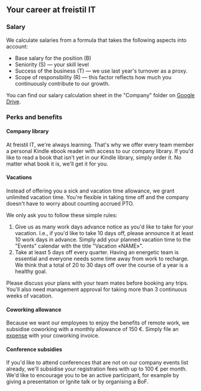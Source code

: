 ## Your career at freistil IT

### Salary

We calculate salaries from a formula that takes the following aspects into
account:

* Base salary for the position (B)
* Seniority (S) — your skill level
* Success of the business (T) — we use last year's turnover as a proxy.
* Scope of responsibility (R) — this factor reflects how much you continuously contribute to our growth.

You can find our salary calculation sheet in the "Company" folder on [Google
Drive](/software/googledrive.html).


### Perks and benefits

#### Company library

At freistil IT, we're always learning. That's why we offer every team member a personal Kindle ebook reader with access to our company library. If you'd like to read a book that isn't yet in our Kindle library, simply order it. No matter what book it is, we'll get it for you.


#### Vacations

Instead of offering you a sick and vacation time allowance, we grant unlimited vacation time. You're flexible in taking time off and the company doesn't have to worry about counting accrued PTO.

We only ask you to follow these simple rules:

1. Give us as many work days advance notice as you'd like to take for your vacation. I.e., if you'd like to take 10 days off, please announce it at least 10 work days in advance. Simply add your planned vacation time to the "Events" calendar with the title "Vacation «NAME»".
2. Take at least 5 days off every quarter. Having an energetic team is essential and everyone needs some time away from work to recharge. We think that a total of 20 to 30 days off over the course of a year is a healthy goal.

Please discuss your plans with your team mates before booking any trips. You'll also need management approval for taking more than 3 continuous weeks of vacation.


#### Coworking allowance

Because we want our employees to enjoy the benefits of remote work, we subsidise coworking with a monthly allowance of 150 €. Simply file an [expense](/operations/expenses.html) with your coworking invoice.


#### Conference subsidies

If you'd like to attend conferences that are not on our company events list already, we'll subsidise your registration fees with up to 100 € per month. We'd like to encourage you to be an active participant, for example by giving a presentation or Ignite talk or by organising a BoF.